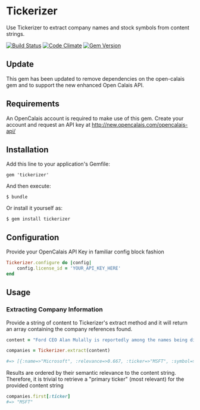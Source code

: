 # Tickerizer

Use Tickerizer to extract company names and stock symbols from content strings.

[![Build Status](https://travis-ci.org/JimMayes/tickerizer.png?branch=master)](https://travis-ci.org/JimMayes/tickerizer)
[![Code Climate](https://codeclimate.com/github/JimMayes/tickerizer.png)](https://codeclimate.com/github/JimMayes/tickerizer)
[![Gem Version](https://badge.fury.io/rb/tickerizer.png)](http://badge.fury.io/rb/tickerizer)

## Update
This gem has been updated to remove dependencies on the open-calais gem and to support the new enhanced Open Calais API. 

## Requirements

An OpenCalais account is required to make use of this gem. Create your account and request an API key at http://new.opencalais.com/opencalais-api/

## Installation

Add this line to your application's Gemfile:
```
gem 'tickerizer'
```

And then execute:
```
$ bundle
```

Or install it yourself as:
```
$ gem install tickerizer
```

## Configuration
Provide your OpenCalais API Key in familiar config block fashion
```ruby
Tickerizer.configure do |config|
	config.license_id = 'YOUR_API_KEY_HERE'
end
```

## Usage

### Extracting Company Information

Provide a string of content to Tickerizer's extract method and it will return an array containing the company references found.

```ruby
content = "Ford CEO Alan Mulally is reportedly among the names being discussed by Microsoft's board of directors as a successor to Steve Ballmer, who'll be retiring within a year. Would such a move make sense for Microsoft?"

companies = Tickerizer.extract(content)

#=> [{:name=>"Microsoft", :relevance=>0.667, :ticker=>"MSFT", :symbol=>"MSFT.OQ"}, {:name=>"Ford", :relevance=>0.476, :ticker=>"F", :symbol=>"F.N"}]
```

Results are ordered by their semantic relevance to the content string. Therefore, it is trivial to retrieve a "primary ticker" (most relevant) for the provided content string

```ruby
companies.first[:ticker]
#=> "MSFT"
```
